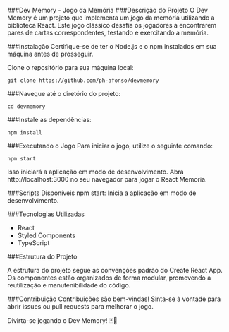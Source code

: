 
###Dev Memory - Jogo da Memória
###Descrição do Projeto
O Dev Memory é um projeto que implementa um jogo da memória utilizando a biblioteca React. Este jogo clássico desafia os jogadores a encontrarem pares de cartas correspondentes, testando e exercitando a memória.

###Instalação
Certifique-se de ter o Node.js e o npm instalados em sua máquina antes de prosseguir.

Clone o repositório para sua máquina local:

```
git clone https://github.com/ph-afonso/devmemory
```

###Navegue até o diretório do projeto:

```
cd devmemory
```

###Instale as dependências:

```
npm install
```

###Executando o Jogo
Para iniciar o jogo, utilize o seguinte comando:

```
npm start
```
Isso iniciará a aplicação em modo de desenvolvimento. Abra http://localhost:3000 no seu navegador para jogar o React Memoria.

###Scripts Disponíveis
npm start: Inicia a aplicação em modo de desenvolvimento.

###Tecnologias Utilizadas
- React
- Styled Components
- TypeScript

###Estrutura do Projeto

A estrutura do projeto segue as convenções padrão do Create React App. Os componentes estão organizados de forma modular, promovendo a reutilização e manutenibilidade do código.

###Contribuição
Contribuições são bem-vindas! Sinta-se à vontade para abrir issues ou pull requests para melhorar o jogo.

Divirta-se jogando o Dev Memory! 🃏🧠
